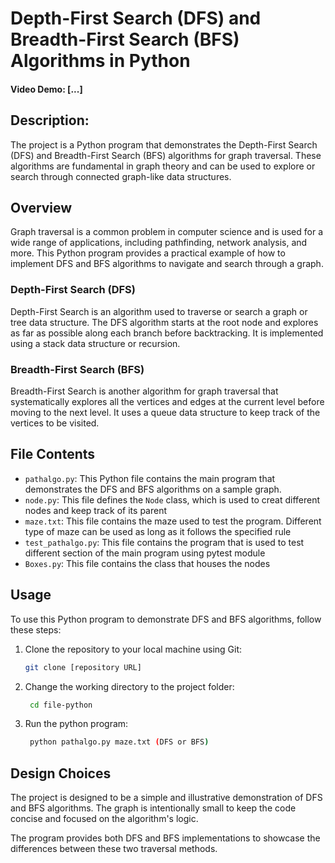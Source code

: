 # Depth-First Search (DFS) and Breadth-First Search (BFS) Algorithms in Python
#### Video Demo: [...]

## Description:
The project is a Python program that demonstrates the Depth-First Search (DFS) and Breadth-First Search (BFS) algorithms for graph traversal. These algorithms are fundamental in graph theory and can be used to explore or search through connected graph-like data structures.

## Overview

Graph traversal is a common problem in computer science and is used for a wide range of applications, including pathfinding, network analysis, and more. This Python program provides a practical example of how to implement DFS and BFS algorithms to navigate and search through a graph.

### Depth-First Search (DFS)

Depth-First Search is an algorithm used to traverse or search a graph or tree data structure. The DFS algorithm starts at the root node and explores as far as possible along each branch before backtracking. It is implemented using a stack data structure or recursion.

### Breadth-First Search (BFS)

Breadth-First Search is another algorithm for graph traversal that systematically explores all the vertices and edges at the current level before moving to the next level. It uses a queue data structure to keep track of the vertices to be visited.

## File Contents

- `pathalgo.py`: This Python file contains the main program that demonstrates the DFS and BFS algorithms on a sample graph.
- `node.py`: This file defines the `Node` class, which is used to creat different nodes and keep track of its parent
- `maze.txt`: This file contains the maze used to test the program. Different type of maze can be used as long as it follows the specified rule
- `test_pathalgo.py`: This file contains the program that is used to test different section of the main program using pytest module
- `Boxes.py`: This file contains the class that houses the nodes

## Usage

To use this Python program to demonstrate DFS and BFS algorithms, follow these steps:

1. Clone the repository to your local machine using Git:

   ```bash
   git clone [repository URL]
2. Change the working directory to the project folder:

   ```bash
    cd file-python

3. Run the python program:

   ```bash
    python pathalgo.py maze.txt (DFS or BFS)

## Design Choices
The project is designed to be a simple and illustrative demonstration of DFS and BFS algorithms. The graph is intentionally small to keep the code concise and focused on the algorithm's logic.

The program provides both DFS and BFS implementations to showcase the differences between these two traversal methods.

